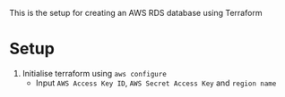 This is the setup for creating an AWS RDS database using Terraform



# Setup
1. Initialise terraform using `aws configure`
   - Input `AWS Access Key ID`, `AWS Secret Access Key` and `region name`
